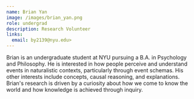 ```yaml
---
name: Brian Yan
image: /images/brian_yan.png
role: undergrad
description: Research Volunteer
links:
  email: by2139@nyu.edu>
---
```


Brian is an undergraduate student at NYU pursuing a B.A. in Psychology and Philosophy. He is interested in how people perceive and understand events in naturalistic contexts, particularly through event schemas. His other interests include concepts, causal reasoning, and explanations. Brian's research is driven by a curiosity about how we come to know the world and how knowledge is achieved through inquiry.
